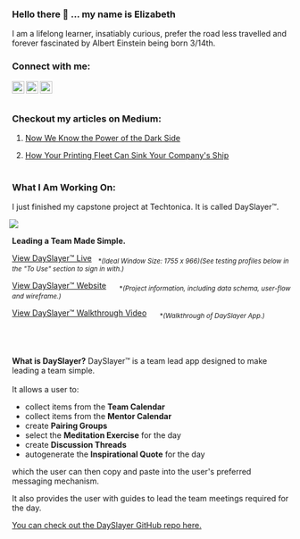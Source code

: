 ### Hello there 👋 ... my name is Elizabeth

I am a lifelong learner, insatiably curious, prefer the road less travelled and forever fascinated by Albert Einstein being born 3/14th.

### Connect with me:

[<img align="left" alt="HadikHuszar | LinkedIn" width="22px" src="https://cdn.jsdelivr.net/npm/simple-icons@v3/icons/linkedin.svg" />](https://www.linkedin.com/in/hadik-barkoczy/)

[<img align="left" alt="codeSTACKr | Twitter" width="22px" src="https://cdn.jsdelivr.net/npm/simple-icons@v3/icons/twitter.svg" />](https://twitter.com/ElizabethHadik)

[<img align="left" alt="HadikHuszar | Medium" width="22px" src="https://cdn.jsdelivr.net/npm/simple-icons@v3/icons/medium.svg" />](https://elizabethhadik.medium.com/)

<br><br>

### Checkout my articles on Medium:

1. [Now We Know the Power of the Dark Side](https://elizabethhadik.medium.com/now-we-know-the-power-of-the-dark-side-d22953f59129?source=friends_link&sk=0350307efdcf43a16148e2d7a2ea842b)

2. [How Your Printing Fleet Can Sink Your Company's Ship](https://elizabethhadik.medium.com/how-your-printing-fleet-can-sink-your-companys-ship-b9e4ab1fbb06?source=friends_link&sk=cdd183bcfa32c5b4d41acccf52dff812)

#

### What I Am Working On:

I just finished my capstone project at Techtonica. It is called DaySlayer™.

<picture>
<img style="margin-left: -5px;" src="https://static.wixstatic.com/media/22d03e_faa72cd2e2da48a189937bb2af555ddf~mv2.png/v1/fill/w_159,h_58,al_c,q_85/22d03e_faa72cd2e2da48a189937bb2af555ddf~mv2.webp">
</picture>

**Leading a Team Made Simple.**

[View DaySlayer™ Live](https://dayslayer.herokuapp.com/dashboard)&nbsp;&nbsp;&nbsp;<sub>\*_(Ideal Window Size: 1755 x 966)(See testing profiles below in the "To Use" section to sign in with.)_</sub>

[View DaySlayer™ Website](https://www.dayslayer.today/)&nbsp;&nbsp;&nbsp;&nbsp;&nbsp;&nbsp;<sub>\*_(Project information, including data schema, user-flow and wireframe.)_</sub>

[View DaySlayer™ Walkthrough Video](https://video.wixstatic.com/video/22d03e_4d8e939fe7bf44b3a99b30e204775db9/480p/mp4/file.mp4)&nbsp;&nbsp;&nbsp;&nbsp;&nbsp;&nbsp;<sub>\*_(Walkthrough of DaySlayer App.)_</sub>

<br><br><br>
**What is DaySlayer?**
DaySlayer™ is a team lead app designed to make leading a team simple. <br><br>It allows a user to:

- collect items from the **Team Calendar**
- collect items from the **Mentor Calendar**
- create **Pairing Groups**
- select the **Meditation Exercise** for the day
- create **Discussion Threads**
- autogenerate the **Inspirational Quote** for the day

which the user can then copy and paste into the user's preferred messaging mechanism.

It also provides the user with guides to lead the team meetings required for the day.

[You can check out the DaySlayer GitHub repo here.](https://github.com/HadikHuszar/dayslayer)

<!--
**HadikHuszar/HadikHuszar** is a ✨ _special_ ✨ repository because its `README.md` (this file) appears on your GitHub profile.

Here are some ideas to get you started:

- 🔭 I’m currently working on ...
- 🌱 I’m currently learning ...
- 👯 I’m looking to collaborate on ...
- 🤔 I’m looking for help with ...
- 💬 Ask me about ...
- 📫 How to reach me: ...
- 😄 Pronouns: ...
- ⚡ Fun fact: ...
-->
